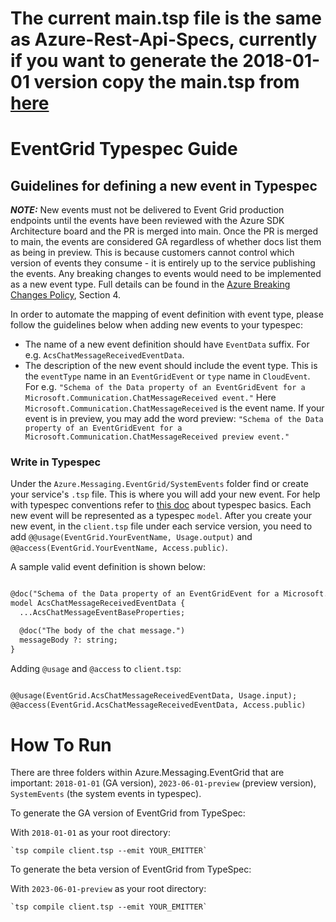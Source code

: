 # The current main.tsp file is the same as Azure-Rest-Api-Specs, currently if you want to generate the 2018-01-01 version copy the main.tsp from [here](https://github.com/l0lawrence/azure-rest-api-specs/blob/system_events_typespec/specification/eventgrid/Azure.Messaging.EventGrid/2018-01-01/main.tsp)
# EventGrid Typespec Guide

## Guidelines for defining a new event in Typespec

 **_NOTE:_** New events must not be delivered to Event Grid production endpoints until the events have been reviewed with the Azure SDK Architecture board and the PR is merged into main. Once the PR is merged to main, the events are considered GA regardless of whether docs list them as being in preview. This is because customers cannot control which version of events they consume - it is entirely up to the service publishing the events. Any breaking changes to events would need to be implemented as a new event type. Full details can be found in the [Azure Breaking Changes Policy](http://aka.ms/AzBreakingChangesPolicy/), Section 4.

In order to automate the mapping of event definition with event type, please follow the guidelines below when adding new events to your typespec:
- The name of a new event definition should have `EventData` suffix. For e.g. `AcsChatMessageReceivedEventData`.
- The description of the new event should include the event type. This is the `eventType` name in an `EventGridEvent` or `type` name in `CloudEvent`. For e.g. `"Schema of the Data property of an EventGridEvent for a Microsoft.Communication.ChatMessageReceived event."` Here `Microsoft.Communication.ChatMessageReceived` is the event name. If your event is in preview, you may add the word preview: `"Schema of the Data property of an EventGridEvent for a Microsoft.Communication.ChatMessageReceived preview event."`

### Write in Typespec

Under the `Azure.Messaging.EventGrid/SystemEvents` folder find or create your service's `.tsp` file. This is where you will add your new event. For help with typespec conventions refer to [this doc](https://microsoft.github.io/typespec/) about typespec basics. Each new event will be represented as a typespec `model`. After you create your new event, in the `client.tsp` file under each service version, you need to add `@@usage(EventGrid.YourEventName, Usage.output)` and `@@access(EventGrid.YourEventName, Access.public)`.

A sample valid event definition is shown below:
~~~ markdown

@doc("Schema of the Data property of an EventGridEvent for a Microsoft.Communication.ChatMessageReceived event.")
model AcsChatMessageReceivedEventData {
  ...AcsChatMessageEventBaseProperties;

  @doc("The body of the chat message.")
  messageBody ?: string;
}
~~~

Adding `@usage` and `@access` to `client.tsp`:
~~~ markdown

@@usage(EventGrid.AcsChatMessageReceivedEventData, Usage.input);
@@access(EventGrid.AcsChatMessageReceivedEventData, Access.public)
~~~

# How To Run

There are three folders within Azure.Messaging.EventGrid that are important: `2018-01-01` (GA version), `2023-06-01-preview` (preview version), `SystemEvents` (the system events in typespec).


To generate the GA version of EventGrid from TypeSpec:

With `2018-01-01` as your root directory:

    `tsp compile client.tsp --emit YOUR_EMITTER`


To generate the beta version of EventGrid from TypeSpec:

With `2023-06-01-preview` as your root directory:

    `tsp compile client.tsp --emit YOUR_EMITTER`
